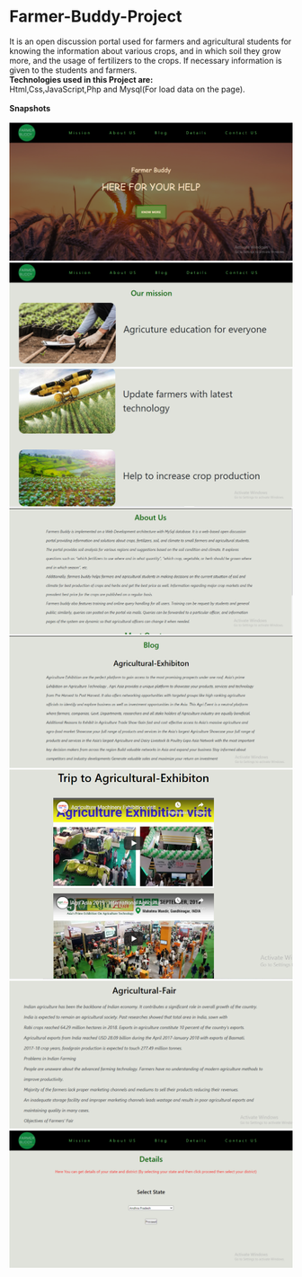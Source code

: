 # Farmer-Buddy-Project
 It is an open discussion portal used for farmers and agricultural students for knowing the information about various crops, and in which soil they grow more, and the usage of fertilizers to the crops. If necessary information is given to the students and farmers.<br>
 <b>Technologies used in this Project are:</b></br>
 Html,Css,JavaScript,Php and Mysql(For load data on the page).<br><br>
<b>Snapshots</b><br><br>
![](https://github.com/iamketan56/Farmer-Buddy-Project/blob/main/F1.PNG)
![](https://github.com/iamketan56/Farmer-Buddy-Project/blob/main/F2.PNG)
![](https://github.com/iamketan56/Farmer-Buddy-Project/blob/main/F3.PNG)
![](https://github.com/iamketan56/Farmer-Buddy-Project/blob/main/F4.PNG)
![](https://github.com/iamketan56/Farmer-Buddy-Project/blob/main/F5.PNG)
![](https://github.com/iamketan56/Farmer-Buddy-Project/blob/main/F6.PNG)
![](https://github.com/iamketan56/Farmer-Buddy-Project/blob/main/F7.PNG)
![](https://github.com/iamketan56/Farmer-Buddy-Project/blob/main/F8.PNG)





